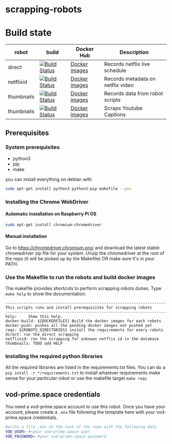 # scrapping-robots

# Build state

| robot | build | Docker Hub | Description |
| ----- | ----- | ---------- | ----------  |
| direct | [![Build Status](https://travis-ci.com/stream-for-good/scrapping-robots.svg?branch=main)](https://travis-ci.com/stream-for-good/scrapping-robots) | [Docker images](https://hub.docker.com/r/stream4good/scrapping-robot-direct)| Records netflix live schedule |
| netflixid | [![Build Status](https://travis-ci.com/stream-for-good/scrapping-robots.svg?branch=main)](https://travis-ci.com/stream-for-good/scrapping-robots) | [Docker images](https://hub.docker.com/r/stream4good/scrapping-robot-netflixid)| Records metadata on netflix video |
| thumbnails | [![Build Status](https://travis-ci.com/stream-for-good/scrapping-robots.svg?branch=main)](https://travis-ci.com/stream-for-good/scrapping-robots) | [Docker images](https://hub.docker.com/r/stream4good/scrapping-robot-thumbnails)| Records data from robot scripts |
| thumbnails | [![Build Status](https://travis-ci.com/stream-for-good/scrapping-robots.svg?branch=main)](https://travis-ci.com/stream-for-good/scrapping-robots) | [Docker images](https://hub.docker.com/r/stream4good/scrapping-robot-youtube-caption)| Scraps Youtube Captions |

## Prerequisites

### System prerequisites

* python3
* pip
* make

you can install everything on debian with

```bash
sudo apt-get install python3 python3-pip makefile --yes
```

### Installing the Chrome WebDriver

#### Automatic installation on Raspberry Pi OS

```bash
sudo apt-get install chromium-chromedriver
```

#### Manual installation

Go to https://chromedriver.chromium.org/ and download the latest stable chromedriver zip file for your system. Unzip the chromedriver at the root of the repo (it will be picked up by the Makefile) OR make sure it's in your PATH.


### Use the Makefile to run the robots and build docker images

The makefile provides shortcuts to perform scrapping robots duties. Type `make help` to show the documentation.

```
----------------------------------------------------------------------
This scripts runs and install prerequisites for scrapping robots
----------------------------------------------------------------------
help:     Show this help.
docker-build: ${DOCKERFILES} Build the docker images for each robots
docker-push: pushes all the pending docker images not pushed yet
reqs: ${ROBOTS_DIRECTORIES} install the requirements for every robots
direct: run the direct scrapping
netflixid: run the scrapping for unknown netflix id in the database
thumbnails: TODO add HELP
```

### Installing the required python libraries

All the required libraries are listed in the requirements.txt files.  You can do a `pip intall -r */requirements.txt` to install whatever requirements make sense for your particular robot or use the makefile target `make reqs`

## vod-prime.space credentials

You need a vod-prime.space account to use this robot. Once you have your account, please create a `.env` file following the template here with your vod-prime.space credentials.

```bash
#write a file .env at the root of the repo with the following data
VOD_USER= #<your vod-prime.space user
VOD_PASSWORD= #your vod-prime.space password
```

